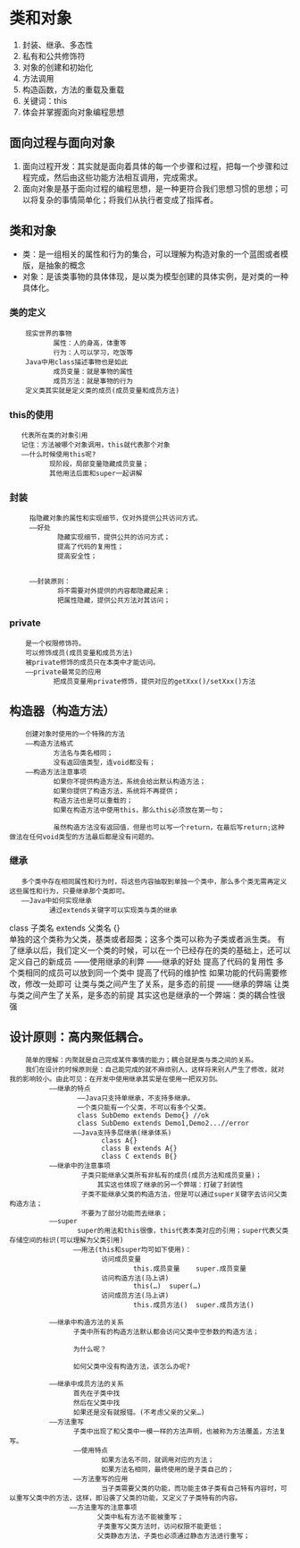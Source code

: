 # 类和对象
1. 封装、继承、多态性
2. 私有和公共修饰符
3. 对象的创建和初始化
4. 方法调用
5. 构造函数，方法的重载及重载
6. 关键词：this
7. 体会并掌握面向对象编程思想

## 面向过程与面向对象
1. 面向过程开发：其实就是面向着具体的每一个步骤和过程，把每一个步骤和过程完成，然后由这些功能方法相互调用，完成需求。
2. 面向对象是基于面向过程的编程思想，是一种更符合我们思想习惯的思想；可以将复杂的事情简单化；将我们从执行者变成了指挥者。

## 类和对象   
* 类：是一组相关的属性和行为的集合，可以理解为构造对象的一个蓝图或者模版，是抽象的概念
* 对象：是该类事物的具体体现，是以类为模型创建的具体实例，是对类的一种具体化。

### 类的定义
        现实世界的事物
               属性：人的身高，体重等
               行为：人可以学习，吃饭等
        Java中用class描述事物也是如此
               成员变量：就是事物的属性
               成员方法：就是事物的行为
        定义类其实就是定义类的成员(成员变量和成员方法)

### this的使用
       代表所在类的对象引用
       记住：方法被哪个对象调用，this就代表那个对象
       ——什么时候使用this呢?
              现阶段，局部变量隐藏成员变量；
              其他用法后面和super一起讲解

### 封装
         指隐藏对象的属性和实现细节，仅对外提供公共访问方式。
         ——好处
                隐藏实现细节，提供公共的访问方式；
                提高了代码的复用性；
                提高安全性；


         ——封装原则：
                将不需要对外提供的内容都隐藏起来；
                把属性隐藏，提供公共方法对其访问；

### private
        是一个权限修饰符。
        可以修饰成员(成员变量和成员方法)
        被private修饰的成员只在本类中才能访问。
        ——private最常见的应用
               把成员变量用private修饰，提供对应的getXxx()/setXxx()方法

## 构造器（构造方法）
        创建对象时使用的一个特殊的方法
        ——构造方法格式
               方法名与类名相同；
               没有返回值类型，连void都没有；
        ——构造方法注意事项
               如果你不提供构造方法，系统会给出默认构造方法；
               如果你提供了构造方法，系统将不再提供；
               构造方法也是可以重载的；
               如果在构造方法中使用this，那么this必须放在第一句；

               虽然构造方法没有返回值，但是也可以写一个return，在最后写return;这种做法在任何void类型的方法最后都是没有问题的。



### 继承
       多个类中存在相同属性和行为时，将这些内容抽取到单独一个类中，那么多个类无需再定义这些属性和行为，只要继承那个类即可。
       ——Java中如何实现继承
              通过extends关键字可以实现类与类的继承
class 子类名 extends 父类名 {}  
              单独的这个类称为父类，基类或者超类；这多个类可以称为子类或者派生类。
              有了继承以后，我们定义一个类的时候，可以在一个已经存在的类的基础上，还可以定义自己的新成员
       ——使用继承的利弊
              ——继承的好处
                     提高了代码的复用性
                         多个类相同的成员可以放到同一个类中
                     提高了代码的维护性
                         如果功能的代码需要修改，修改一处即可
                     让类与类之间产生了关系，是多态的前提
              ——继承的弊端
                     让类与类之间产生了关系，是多态的前提
                     其实这也是继承的一个弊端：类的耦合性很强
## 设计原则：高内聚低耦合。
        简单的理解：内聚就是自己完成某件事情的能力；耦合就是类与类之间的关系。
        我们在设计的时候原则是：自己能完成的就不麻烦别人，这样将来别人产生了修改，就对我的影响较小。由此可见：在开发中使用继承其实是在使用一把双刃剑。
              ——继承的特点
                     ——Java只支持单继承，不支持多继承。
                     一个类只能有一个父类，不可以有多个父类。
                     class SubDemo extends Demo{} //ok
                     class SubDemo extends Demo1,Demo2...//error
                    ——Java支持多层继承(继承体系)
                           class A{}
                           class B extends A{}
                           class C extends B{}
              ——继承中的注意事项
                      子类只能继承父类所有非私有的成员(成员方法和成员变量)；
                          其实这也体现了继承的另一个弊端：打破了封装性
                      子类不能继承父类的构造方法，但是可以通过super关键字去访问父类构造方法；
                      不要为了部分功能而去继承；
              ——super
                     super的用法和this很像，this代表本类对应的引用；super代表父类存储空间的标识(可以理解为父类引用)
                    ——用法(this和super均可如下使用)：
                           访问成员变量
                                   this.成员变量	super.成员变量
                           访问构造方法(马上讲)
                                   this(…)	super(…)
                           访问成员方法(马上讲)
                                   this.成员方法()	super.成员方法()

              ——继承中构造方法的关系
                    子类中所有的构造方法默认都会访问父类中空参数的构造方法；

                    为什么呢？

                    如何父类中没有构造方法，该怎么办呢?

              ——继承中成员方法的关系
                    首先在子类中找
                    然后在父类中找
                    如果还是没有就报错。(不考虑父亲的父亲…)
              ——方法重写
                    子类中出现了和父类中一模一样的方法声明，也被称为方法覆盖，方法复写。
                    ——使用特点
                           如果方法名不同，就调用对应的方法；
                           如果方法名相同，最终使用的是子类自己的；
                    ——方法重写的应用
                           当子类需要父类的功能，而功能主体子类有自己特有内容时，可以重写父类中的方法，这样，即沿袭了父类的功能，又定义了子类特有的内容。
                   ——方法重写的注意事项
                          父类中私有方法不能被重写；
                          子类重写父类方法时，访问权限不能更低；
                          父类静态方法，子类也必须通过静态方法进行重写；

